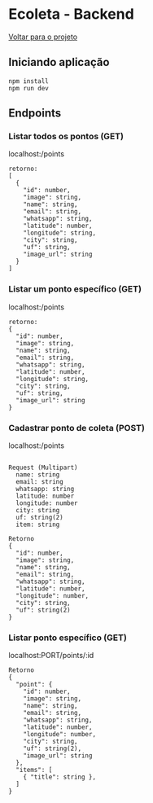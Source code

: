 # Ecoleta - Backend
[Voltar para o projeto](https://github.com/massaaki/next-level-week/)
## Iniciando aplicação
```
npm install
npm run dev
```

## Endpoints

### Listar todos os pontos (GET)
localhost:<PORT>/points
```
retorno: 
[
  {
    "id": number,
    "image": string,
    "name": string,
    "email": string,
    "whatsapp": string,
    "latitude": number,
    "longitude": string,
    "city": string,
    "uf": string,
    "image_url": string
  }
]
```



### Listar um ponto específico (GET)
localhost:<PORT>/points
```
retorno: 
{
  "id": number,
  "image": string,
  "name": string,
  "email": string,
  "whatsapp": string,
  "latitude": number,
  "longitude": string,
  "city": string,
  "uf": string,
  "image_url": string
}
```

### Cadastrar ponto de coleta (POST)
localhost:<PORT>/points
```

Request (Multipart)
  name: string
  email: string
  whatsapp: string
  latitude: number
  longitude: number
  city: string
  uf: string(2)
  item: string

Retorno 
{
  "id": number,
  "image": string,
  "name": string,
  "email": string,
  "whatsapp": string,
  "latitude": number,
  "longitude": number,
  "city": string,
  "uf": string(2)
}
```
### Listar ponto específico (GET)
localhost:PORT/points/:id
```
Retorno 
{
  "point": {
    "id": number,
    "image": string,
    "name": string,
    "email": string,
    "whatsapp": string,
    "latitude": number,
    "longitude": number,
    "city": string,
    "uf": string(2),
    "image_url": string
  },
  "items": [
    { "title": string },
  ]
}
```


